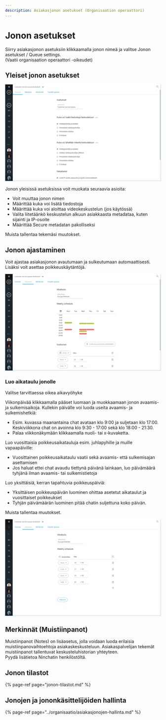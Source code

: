 ```yaml
---
description: Asiakasjonon asetukset (Organisaation operaattori)
---
```


# Jonon asetukset

Siirry asiakasjonon asetuksiin klikkaamalla jonon nimeä ja valitse Jonon asetukset / Queue settings.  
\(Vaatii organisaation operaattori -oikeudet\)

## Yleiset jonon asetukset

![Asiakasjonon asetukset - Yleiset](../.gitbook/assets/queue-settings.png)

Jonon yleisissä asetuksissa voit muokata seuraavia asioita:

* Voit muuttaa jonon nimen
* Määrittää kuka voi lisätä tiedostoja
* Määrittää kuka voi aloittaa videokeskustelun \(jos käytössä\)
* Valita liitetäänkö keskustelun alkuun asiakkaasta metadataa, kuten sijainti ja IP-osoite
* Määrittää Secure metadatan pakolliseksi

Muista tallentaa tekemäsi muutokset.

## Jonon ajastaminen

Voit ajastaa asiakasjonon avautumaan ja sulkeutumaan automaattisesti. Lisäksi voit asettaa poikkeuskäytäntöjä.

![Asiakasjonon asetukset - Aikataulu](../.gitbook/assets/queue-settings-schdule1.png)

### Luo aikataulu jonolle

Valitse tarvittaessa oikea aikavyöhyke

Viikonpäivää klikkaamalla pääset luomaan ja muokkaamaan jonon avaamis- ja sulkemisaikoja. Kullekin päivälle voi luoda useita avaamis- ja sulkemishetkiä:

* Esim. kuvassa maanantaina chat avataan klo 9:00 ja suljetaan klo 17:00. Keskiviikkona chat on avoinna klo 9:30 - 17:00 sekä klo 18:00 - 21:30.
* Palaa viikkonäkymään klikkaamalla nuoli- tai x-kuvaketta.

Luo vuosittaisia poikkeusaikatauluja esim. juhlapyhille ja muille vapaapäiville:

* Vuosittainen poikkeusaikataulu vaatii sekä avaamis- että sulkemisajan asettamisen
* Jos haluat ettei chat avaudu tiettynä päivänä lainkaan, luo päivämäärä tyhjänä ilman avaamis- tai sulkemistietoja

Luo yksittäisiä, kerran tapahtuvia poikkeuspäiviä:

* Yksittäisen poikkeuspäivän luominen ohittaa asetetut aikataulut ja vuosittaiset poikkeukset
* Tyhjän päivämäärän luominen pitää chatin suljettuna koko päivän.

Muista tallentaa muutokset.

![Asiakasjonon asetukset - P&#xE4;ivitt&#xE4;inen aikataulu](../.gitbook/assets/queue-settings-schdule.png)

## Merkinnät \(Muistiinpanot\)

Muistiinpanot \(Notes\) on lisäasetus, jolla voidaan luoda erilaisia muistiinpanovaihtoehtoja asiakaskeskusteluun. Asiakaspalvelijan tekemät muistiinpanot tallentuvat keskusteluhistorian yhteyteen.  
Pyydä lisätietoa Ninchatin henkilöstöltä.

## Jonon tilastot

{% page-ref page="jonon-tilastot.md" %}

## Jonojen ja jononkäsittelijöiden hallinta

{% page-ref page="../organisaatio/asiakasjonojen-hallinta.md" %}



